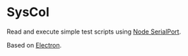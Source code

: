 # SysCol

Read and execute simple test scripts using [Node SerialPort](https://serialport.io).

Based on [Electron](https://www.electronjs.org).

